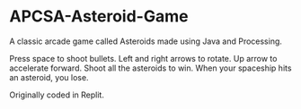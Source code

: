 # APCSA-Asteroid-Game
A classic arcade game called Asteroids made using Java and Processing.

Press space to shoot bullets. Left and right arrows to rotate. Up arrow to accelerate forward.
Shoot all the asteroids to win. When your spaceship hits an asteroid, you lose.

Originally coded in Replit.
